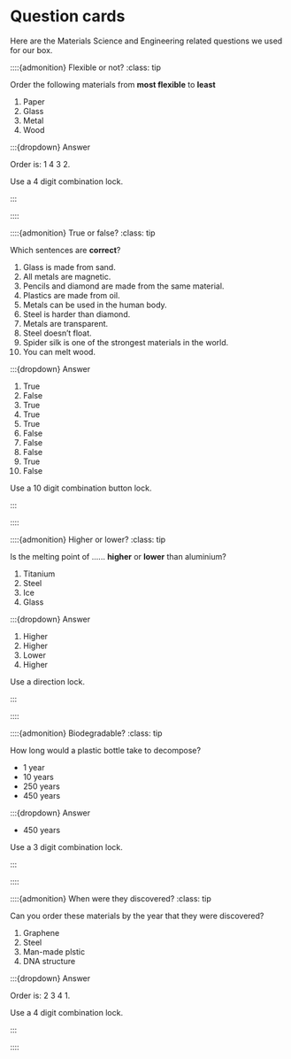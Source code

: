 # Question cards

Here are the Materials Science and Engineering related questions we used for our box.

::::{admonition} Flexible or not?
:class: tip

Order the following materials from **most flexible** to **least**

1. Paper
2. Glass
3. Metal
4. Wood

:::{dropdown} Answer

Order is: 1 4 3 2.

Use a 4 digit combination lock.

:::

::::

::::{admonition} True or false?
:class: tip

Which sentences are **correct**?

1. Glass is made from sand.
2. All metals are magnetic.
3. Pencils and diamond are made from the same material.
4. Plastics are made from oil.
5. Metals can be used in the human body.
6. Steel is harder than diamond.
7. Metals are transparent.
8. Steel doesn’t float.
9. Spider silk is one of the strongest materials in the world.
10. You can melt wood.

:::{dropdown} Answer

1. True
2. False
3. True
4. True
5. True
6. False
7. False
8. False
9. True
10. False

Use a 10 digit combination button lock.

:::

::::

::::{admonition} Higher or lower?
:class: tip

Is the melting point of ...... **higher** or **lower** than aluminium?

1. Titanium
2. Steel
3. Ice
4. Glass

:::{dropdown} Answer

1. Higher
2. Higher
3. Lower
4. Higher

Use a direction lock.

:::

::::

::::{admonition} Biodegradable?
:class: tip

How long would a plastic bottle take to decompose?

- 1 year
- 10 years
- 250 years
- 450 years

:::{dropdown} Answer

- 450 years

Use a 3 digit combination lock.

:::

::::

::::{admonition} When were they discovered?
:class: tip

Can you order these materials by the year that they were discovered?

1. Graphene
2. Steel
3. Man-made plstic
4. DNA structure

:::{dropdown} Answer

Order is: 2 3 4 1.

Use a 4 digit combination lock.

:::

::::
